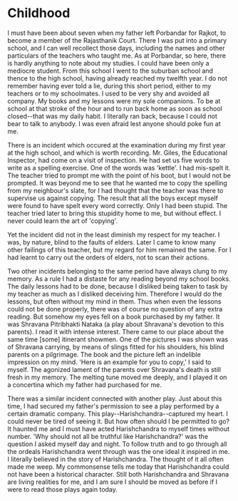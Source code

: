 # Childhood

I must have been about seven when my father left Porbandar for Rajkot, to become a member of the Rajasthanik Court. There I was put into a primary school, and I can well recollect those days, including the names and other particulars of the teachers who taught me. As at Porbandar, so here, there is hardly anything to note about my studies. I could have been only a mediocre student. From this school I went to the suburban school and thence to the high school, having already reached my twelfth year. I do not remember having ever told a lie, during this short period, either to my teachers or to my schoolmates. I used to be very shy and avoided all company. My books and my lessons were my sole companions. To be at school at that stroke of the hour and to run back home as soon as school closed--that was my daily habit. I literally ran back, because I could not bear to talk to anybody. I was even afraid lest anyone should poke fun at me.

There is an incident which occured at the examination during my first year at the high school, and which is worth recording. Mr. Giles, the Educational Inspector, had come on a visit of inspection. He had set us five words to write as a spelling exercise. One of the words was 'kettle'. I had mis-spelt it. The teacher tried to prompt me with the point of his boot, but I would not be prompted. It was beyond me to see that he wanted me to copy the spelling from my neighbour's slate, for I had thought that the teacher was there to supervise us against copying. The result that all the boys except myself were found to have spelt every word correctly. Only I had been stupid. The teacher tried later to bring this stupidity home to me, but without effect. I never could learn the art of 'copying'.

 Yet the incident did not in the least diminish my respect for my teacher. I was, by nature, blind to the faults of elders. Later I came to know many other failings of this teacher, but my regard for him remained the same. For I had learnt to carry out the orders of elders, not to scan their actions.

Two other incidents belonging to the same period have always clung to my memory. As a rule I had a distaste for any reading beyond my school books. The daily lessons had to be done, because I disliked being taken to task by my teacher as much as I disliked deceiving him. Therefore I would do the lessons, but often without my mind in them. Thus when even the lessons could not be done properly, there was of course no question of any extra reading. But somehow my eyes fell on a book purchased by my father. It was Shravana Pitribhakti Nataka (a play about Shravana's devotion to this parents). I read it with intense interest. There came to our place about the same time [some] itinerant showmen. One of the pictures I was shown was of Shravana carrying, by means of slings fitted for his shoulders, his blind parents on a pilgrimage. The book and the picture left an indelible impression on my mind. 'Here is an example for you to copy,' I said to myself. The agonized lament of the parents over Shravana's death is still fresh in my memory. The melting tune moved me deeply, and I played it on a concertina which my father had purchased for me.

There was a similar incident connected with another play. Just about this time, I had secured my father's permission to see a play performed by a certain dramatic company. This play--Harishchandra--captured my heart. I could never be tired of seeing it. But how often should I be permitted to go? It haunted me and I must have acted Harishchandra to myself times without number. 'Why should not all be truthful like Harishchandra?' was the question I asked myself day and night. To follow truth and to go through all the ordeals Harishchandra went through was the one ideal it inspired in me. I literally believed in the story of Harishchandra. The thought of it all often made me weep. My commonsense tells me today that Harishchandra could not have been a historical character. Still both Harishchandra and Shravana are living realities for me, and I am sure I should be moved as before if I were to read those plays again today. 
